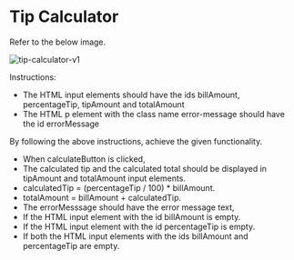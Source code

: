 # Tip Calculator

Refer to the below image.

![tip-calculator-v1](https://user-images.githubusercontent.com/90957976/136174130-249f97c5-8c48-490f-84fc-240dc1d49b3b.gif)

Instructions:

- The HTML input elements should have the ids billAmount, percentageTip, tipAmount and totalAmount
- The HTML p element with the class name error-message should have the id errorMessage

By following the above instructions, achieve the given functionality.

- When calculateButton is clicked,
- The calculated tip and the calculated total should be displayed in tipAmount and totalAmount input elements.
- calculatedTip = (percentageTip / 100) * billAmount.
- totalAmount = billAmount + calculatedTip.
- The errorMesssage should have the error message text,
- If the HTML input element with the id billAmount is empty.
- If the HTML input element with the id percentageTip is empty.
- If both the HTML input elements with the ids billAmount and percentageTip are empty.
